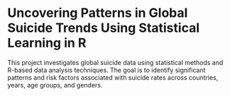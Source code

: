 # Uncovering Patterns in Global Suicide Trends Using Statistical Learning in R

This project investigates global suicide data using statistical methods and R-based data analysis techniques.
The goal is to identify significant patterns and risk factors associated with suicide rates across countries, years, age groups, and genders.
